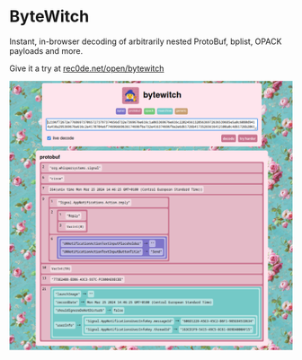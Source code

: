 # ByteWitch

Instant, in-browser decoding of arbitrarily nested ProtoBuf, bplist, OPACK payloads and more. 

Give it a try at [rec0de.net/open/bytewitch](https://rec0de.net/open/bytewitch)

![Screenshot of the ByteWitch web app showing a colorful visualization of a decoded ProtoBuf payload with nested bplist and NSArchive objects.](screenshot.png)